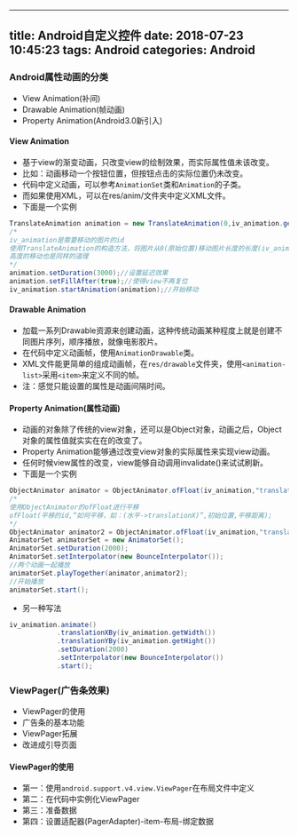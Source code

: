 
---
title: Android自定义控件
date: 2018-07-23 10:45:23
tags: Android
categories: Android
---


### Android属性动画的分类
+ View Animation(补间)
+ Drawable Animation(帧动画)
+ Property Animation(Android3.0新引入)

<!--more-->

#### View Animation
+ 基于view的渐变动画，只改变view的绘制效果，而实际属性值未该改变。
+ 比如：动画移动一个按钮位置，但按钮点击的实际位置仍未改变。
+ 代码中定义动画，可以参考`AnimationSet`类和`Animation`的子类。
+ 而如果使用XML，可以在res/anim/文件夹中定义XML文件。
+ 下面是一个实例
```java
TranslateAnimation animation = new TranslateAnimation(0,iv_animation.getWidth(),0,iv_animation.getHight());
/*
iv_animation是需要移动的图片的id
使用TranslateAnimation的构造方法，将图片从0(原始位置)移动图片长度的长度(iv_animation.getWidth);
高度的移动也是同样的道理
*/
animation.setDuration(3000);//设置延迟效果
animation.setFillAfter(true);//使得view不再复位
iv_animation.startAnimation(animation);//开始移动
```

#### Drawable Animation
+ 加载一系列Drawable资源来创建动画，这种传统动画某种程度上就是创建不同图片序列，顺序播放，就像电影胶片。
+ 在代码中定义动画帧，使用`AnimationDrawable`类。
+ XML文件能更简单的组成动画帧，在`res/drawable`文件夹，使用`<animation-list>`采用`<item>`来定义不同的帧。
+ 注：感觉只能设置的属性是动画间隔时间。

#### Property Animation(属性动画)
+ 动画的对象除了传统的view对象，还可以是Object对象，动画之后，Object对象的属性值就实实在在的改变了。
+ Property Animation能够通过改变view对象的实际属性来实现view动画。
+ 任何时候view属性的改变，view能够自动调用invalidate()来试试刷新。
+ 下面是一个实例
```java
ObjectAnimator animator = ObjectAnimator.ofFloat(iv_animation,"translationX",0,iv_animation.getWidth());
/*
使用ObjectAnimator的ofFloat进行平移
ofFloat(平移的id,“如何平移，如：(水平->translationX)”,初始位置,平移距离);
*/
ObjectAnimator animator2 = ObjectAnimator.ofFloat(iv_animation,"translationY",0,iv_animation.getHight());
AnimatorSet animatorSet = new AnimatorSet();
AnimatorSet.setDuration(2000);
AnimatorSet.setInterpolator(new BounceInterpolator());
//两个动画一起播放
animatorSet.playTogether(animator,animator2);
//开始播放
animatorSet.start();
```
+ 另一种写法
```java
iv_animation.animate()
            .translationXBy(iv_animation.getWidth())
            .translationYBy(iv_animation.getHight())
            .setDuration(2000)
            .setInterpolator(new BounceInterpolator())
            .start();
```
### ViewPager(广告条效果)
+ ViewPager的使用
+ 广告条的基本功能
+ ViewPager拓展
+ 改进成引导页面

#### ViewPager的使用
+ 第一：使用`android.support.v4.view.ViewPager`在布局文件中定义
+ 第二：在代码中实例化ViewPager
+ 第三：准备数据
+ 第四：设置适配器(PagerAdapter)-item-布局-绑定数据

